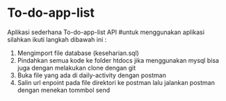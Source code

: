 # To-do-app-list
Aplikasi sederhana To-do-app-list API
#untuk menggunakan aplikasi silahkan ikuti langkah dibawah ini :
1. Mengimport file database (keseharian.sql)
2. Pindahkan semua kode ke folder htdocs jika menggunakan mysql bisa juga dengan melakukan clone dengan git
3. Buka file yang ada di daily-activity dengan postman
4. Salin url enpoint pada file direktori ke postman lalu jalankan postman dengan menekan tommbol send
